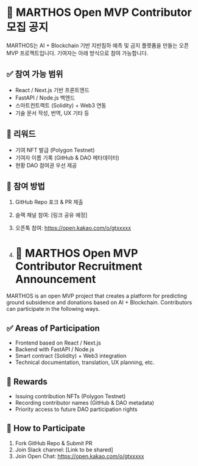 # 📣 MARTHOS Open MVP Contributor 모집 공지

MARTHOS는 AI + Blockchain 기반 지반침하 예측 및 금지 플랫폼을 만들는 오픈 MVP 프로젝트입니다.
기여자는 아래 방식으로 참여 가능합니다.

## ✅ 참여 가능 범위
- React / Next.js 기반 프론트엔드
- FastAPI / Node.js 백엔드
- 스마트컨트랙트 (Solidity) + Web3 연동
- 기술 문서 작성, 번역, UX 기타 등

## 🎁 리워드
- 기여 NFT 발급 (Polygon Testnet)
- 기여자 이름 기록 (GitHub & DAO 메타데이터)
- 현황 DAO 참여권 우선 제공

## 💬 참여 방법
1. GitHub Repo 포크 & PR 제출
2. 슬랙 채널 참여: [링크 공유 예정]
3. 오픈톡 참여: https://open.kakao.com/o/gtxxxxx

4. # 📣 MARTHOS Open MVP Contributor Recruitment Announcement

MARTHOS is an open MVP project that creates a platform for predicting ground subsidence and donations based on AI + Blockchain.
Contributors can participate in the following ways.

## ✅ Areas of Participation
- Frontend based on React / Next.js
- Backend with FastAPI / Node.js
- Smart contract (Solidity) + Web3 integration
- Technical documentation, translation, UX planning, etc.

## 🎁 Rewards
- Issuing contribution NFTs (Polygon Testnet)
- Recording contributor names (GitHub & DAO metadata)
- Priority access to future DAO participation rights

## 💬 How to Participate
1. Fork GitHub Repo & Submit PR
2. Join Slack channel: [Link to be shared]
3. Join Open Chat: https://open.kakao.com/o/gtxxxxx
